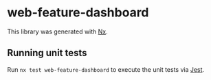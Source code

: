 # web-feature-dashboard

This library was generated with [Nx](https://nx.dev).

## Running unit tests

Run `nx test web-feature-dashboard` to execute the unit tests via [Jest](https://jestjs.io).
